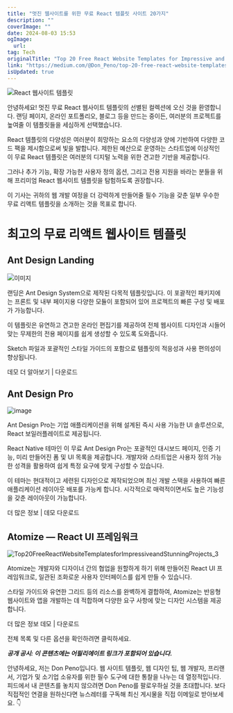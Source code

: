```yaml
---
title: "멋진 웹사이트를 위한 무료 React 템플릿 사이트 20가지"
description: ""
coverImage: ""
date: 2024-08-03 15:53
ogImage: 
  url: 
tag: Tech
originalTitle: "Top 20 Free React Website Templates for Impressive and Stunning Projects"
link: "https://medium.com/@Don_Peno/top-20-free-react-website-templates-for-impressive-and-stunning-projects-abbaebcb908c"
isUpdated: true
---
```






![React 웹사이트 템플릿](/assets/img/Top20FreeReactWebsiteTemplatesforImpressiveandStunningProjects_0.png)

안녕하세요! 멋진 무료 React 웹사이트 템플릿의 선별된 컬렉션에 오신 것을 환영합니다. 랜딩 페이지, 온라인 포트폴리오, 블로그 등을 만드는 중이든, 여러분의 프로젝트를 높여줄 이 템플릿들을 세심하게 선택했습니다.

React 템플릿의 다양성은 여러분이 희망하는 요소의 다양성과 양에 기반하여 다양한 코드 팩을 제시함으로써 빛을 발합니다. 제한된 예산으로 운영하는 스타트업에 이상적인 이 무료 React 템플릿은 여러분의 디지털 노력을 위한 견고한 기반을 제공합니다.

그러나 추가 기능, 확장 가능한 사용자 정의 옵션, 그리고 전용 지원을 바라는 분들을 위해 프리미엄 React 웹사이트 템플릿을 탐험하도록 권장합니다.

<div class="content-ad"></div>

이 기사는 귀하의 웹 개발 여정을 더 강력하게 만들어줄 필수 기능을 갖춘 일부 우수한 무료 리액트 템플릿을 소개하는 것을 목표로 합니다.

# 최고의 무료 리액트 웹사이트 템플릿

## Ant Design Landing

![이미지](/assets/img/Top20FreeReactWebsiteTemplatesforImpressiveandStunningProjects_1.png)

<div class="content-ad"></div>

랜딩은 Ant Design System으로 제작된 다목적 템플릿입니다. 이 포괄적인 패키지에는 프론트 및 내부 페이지용 다양한 모듈이 포함되어 있어 프로젝트의 빠른 구성 및 배포가 가능합니다.

이 템플릿은 유연하고 견고한 온라인 편집기를 제공하여 전체 웹사이트 디자인과 시들어 맞는 무제한의 전용 페이지를 쉽게 생성할 수 있도록 도와줍니다.

Sketch 파일과 포괄적인 스타일 가이드의 포함으로 템플릿의 적응성과 사용 편의성이 향상됩니다.

데모 더 알아보기 | 다운로드

<div class="content-ad"></div>

## Ant Design Pro

![image](/assets/img/Top20FreeReactWebsiteTemplatesforImpressiveandStunningProjects_2.png)

Ant Design Pro는 기업 애플리케이션을 위해 설계된 즉시 사용 가능한 UI 솔루션으로, React 보일러플레이트로 제공됩니다.

React Native 테마인 이 무료 Ant Design Pro는 포괄적인 대시보드 페이지, 인증 기능, 미리 만들어진 폼 및 UI 목록을 제공합니다. 개발자와 스타트업은 사용자 정의 가능한 성격을 활용하여 쉽게 특정 요구에 맞게 구성할 수 있습니다.

<div class="content-ad"></div>

이 테마는 현대적이고 세련된 디자인으로 제작되었으며 최신 개발 스택을 사용하여 빠른 애플리케이션 레이아웃 배포를 가능케 합니다. 시각적으로 매력적이면서도 높은 기능성을 갖춘 레이아웃이 가능합니다.

더 많은 정보 | 데모 다운로드

## Atomize — React UI 프레임워크

![Top20FreeReactWebsiteTemplatesforImpressiveandStunningProjects_3](/assets/img/Top20FreeReactWebsiteTemplatesforImpressiveandStunningProjects_3.png)

<div class="content-ad"></div>

Atomize는 개발자와 디자이너 간의 협업을 원할하게 하기 위해 만들어진 React UI 프레임워크로, 일관된 조화로운 사용자 인터페이스를 쉽게 만들 수 있습니다.

스타일 가이드와 유연한 그리드 등의 리소스를 완벽하게 결합하여, Atomize는 반응형 웹사이트와 앱을 개발하는 데 적합하며 다양한 요구 사항에 맞는 디자인 시스템을 제공합니다.

더 많은 정보 데모 | 다운로드

전체 목록 및 다른 옵션을 확인하려면 클릭하세요.

<div class="content-ad"></div>

**_공개 공시: 이 콘텐츠에는 어필리에이트 링크가 포함되어 있습니다._**

안녕하세요, 저는 Don Peno입니다. 웹 사이트 템플릿, 웹 디자인 팁, 웹 개발자, 프리랜서, 기업가 및 소기업 소유자를 위한 필수 도구에 대한 통찰을 나누는 데 열정적입니다. 피드에서 내 콘텐츠를 놓치지 않으려면 Don Peno를 팔로우하실 것을 초대합니다. 보다 직접적인 연결을 원하신다면 뉴스레터를 구독해 최신 게시물을 직접 이메일로 받아보세요. 👇

